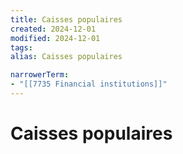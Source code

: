 ```yaml
---
title: Caisses populaires
created: 2024-12-01
modified: 2024-12-01
tags: 
alias: Caisses populaires

narrowerTerm:
- "[[7735 Financial institutions]]"
---
```

# Caisses populaires

